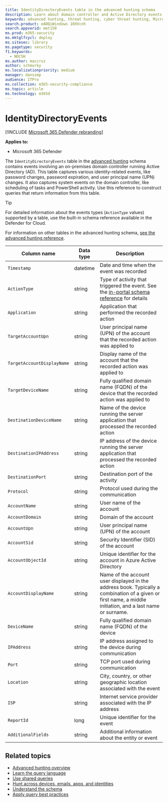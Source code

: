 ```yaml
---
title: IdentityDirectoryEvents table in the advanced hunting schema
description: Learn about domain controller and Active Directory events in the IdentityDirectoryEvents table of the advanced hunting schema
keywords: advanced hunting, threat hunting, cyber threat hunting, Microsoft 365 Defender, microsoft 365, m365, search, query, telemetry, schema reference, kusto, table, column, data type, description, IdentityDirectoryEvents, domain controller, Active Directory, Microsoft Defender for Identity, identities
search.product: eADQiWindows 10XVcnh
search.appverid: met150
ms.prod: m365-security
ms.mktglfcycl: deploy
ms.sitesec: library
ms.pagetype: security
f1.keywords: 
  - NOCSH
ms.author: maccruz
author: schmurky
ms.localizationpriority: medium
manager: dansimp
audience: ITPro
ms.collection: m365-security-compliance
ms.topic: article
ms.technology: m365d
---
```


# IdentityDirectoryEvents

[!INCLUDE [Microsoft 365 Defender rebranding](../includes/microsoft-defender.md)]


**Applies to:**
- Microsoft 365 Defender

The `IdentityDirectoryEvents` table in the [advanced hunting](advanced-hunting-overview.md) schema contains events involving an on-premises domain controller running Active Directory (AD). This table captures various identity-related events, like password changes, password expiration, and user principal name (UPN) changes. It also captures system events on the domain controller, like scheduling of tasks and PowerShell activity. Use this reference to construct queries that return information from this table.

>[!TIP]
> For detailed information about the events types (`ActionType` values) supported by a table, use the built-in schema reference available in the Defender for Cloud.

For information on other tables in the advanced hunting schema, [see the advanced hunting reference](advanced-hunting-schema-tables.md).

| Column name | Data type | Description |
|-------------|-----------|-------------|
| `Timestamp` | datetime | Date and time when the event was recorded |
| `ActionType` | string | Type of activity that triggered the event. See the [in-portal schema reference](advanced-hunting-schema-tables.md?#get-schema-information-in-the-security-center) for details |
| `Application` | string | Application that performed the recorded action |
| `TargetAccountUpn` | string | User principal name (UPN) of the account that the recorded action was applied to |
| `TargetAccountDisplayName` | string | Display name of the account that the recorded action was applied to |
| `TargetDeviceName` | string | Fully qualified domain name (FQDN) of the device that the recorded action was applied to |
| `DestinationDeviceName` | string | Name of the device running the server application that processed the recorded action |
| `DestinationIPAddress` | string | IP address of the device running the server application that processed the recorded action |
| `DestinationPort` | string | Destination port of the activity |
| `Protocol` | string | Protocol used during the communication |
| `AccountName` | string | User name of the account |
| `AccountDomain` | string | Domain of the account |
| `AccountUpn` | string | User principal name (UPN) of the account |
| `AccountSid` | string | Security Identifier (SID) of the account |
| `AccountObjectId` | string | Unique identifier for the account in Azure Active Directory |
| `AccountDisplayName` | string | Name of the account user displayed in the address book. Typically a combination of a given or first name, a middle initiation, and a last name or surname. |
| `DeviceName` | string | Fully qualified domain name (FQDN) of the device |
| `IPAddress` | string | IP address assigned to the device during communication |
| `Port` | string | TCP port used during communication |
| `Location` | string | City, country, or other geographic location associated with the event |
| `ISP` | string | Internet service provider associated with the IP address |
| `ReportId` | long | Unique identifier for the event |
| `AdditionalFields` | string | Additional information about the entity or event |

## Related topics
- [Advanced hunting overview](advanced-hunting-overview.md)
- [Learn the query language](advanced-hunting-query-language.md)
- [Use shared queries](advanced-hunting-shared-queries.md)
- [Hunt across devices, emails, apps, and identities](advanced-hunting-query-emails-devices.md)
- [Understand the schema](advanced-hunting-schema-tables.md)
- [Apply query best practices](advanced-hunting-best-practices.md)
